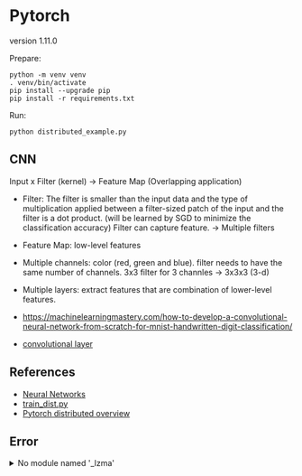# Pytorch

version 1.11.0

Prepare:

```
python -m venv venv
. venv/bin/activate
pip install --upgrade pip
pip install -r requirements.txt
```

Run:

```
python distributed_example.py
```

## CNN

Input x Filter (kernel) -> Feature Map (Overlapping application)

- Filter: The filter is smaller than the input data and the type of multiplication applied between a filter-sized patch of the input and the filter is a dot product. (will be learned by SGD to minimize the classification accuracy) Filter can capture feature. -> Multiple filters
- Feature Map: low-level features
- Multiple channels: color (red, green and blue). filter needs to have the same number of channels. 3x3 filter for 3 channles -> 3x3x3 (3-d)
- Multiple layers: extract features that are combination of lower-level features.

- https://machinelearningmastery.com/how-to-develop-a-convolutional-neural-network-from-scratch-for-mnist-handwritten-digit-classification/
- [convolutional layer](https://machinelearningmastery.com/convolutional-layers-for-deep-learning-neural-networks/)


## References

- [Neural Networks](https://pytorch.org/tutorials/beginner/blitz/neural_networks_tutorial.html#define-the-network)
- [train_dist.py](https://github.com/seba-1511/dist_tuto.pth/blob/gh-pages/train_dist.py)
- [Pytorch distributed overview](https://pytorch.org/tutorials/beginner/dist_overview.html)


## Error

<details><summary>No module named '_lzma'</summary>

```
Traceback (most recent call last):
  File "/Users/nakamasato/repos/nakamasato/ml-training/pytorch/distributed_example.py", line 4, in <module>
    import lzma
  File "/Users/nakamasato/.pyenv/versions/3.9.0/lib/python3.9/lzma.py", line 27, in <module>
    from _lzma import *
ModuleNotFoundError: No module named '_lzma'
```

```
brew install xz
```

```
pyenv uninstall 3.9.0
pyenv install 3.9.0
```
encountered error https://github.com/pyenv/pyenv/issues/2143

```
brew install pyenv # upgrade pyenv from 2.2.5 -> 2.3.1
```

```
pyenv install 3.9.0
```

</details>
